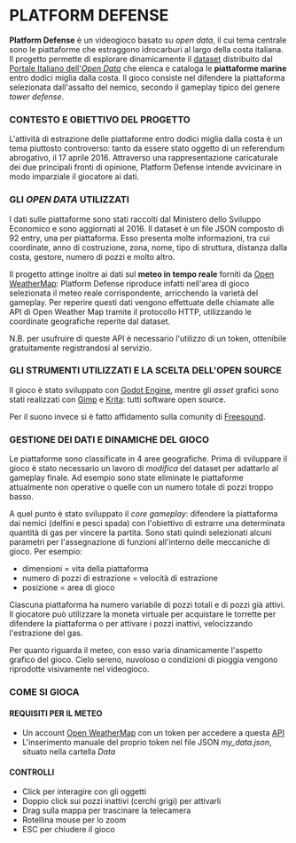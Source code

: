 # PLATFORM DEFENSE

**Platform Defense** è un videogioco basato su *open data*, il cui tema centrale sono le piattaforme che estraggono idrocarburi al largo della costa italiana. 
Il progetto permette di esplorare dinamicamente il [dataset](http://www.datiopen.it/it/opendata/Elenco_piattaforme_marine_entro_12_miglia_dalla_costa) distribuito dal [Portale Italiano dell'*Open Data*](https://www.datiopen.it) che elenca e cataloga le **piattaforme marine** entro dodici miglia dalla costa. 
Il gioco consiste nel difendere la piattaforma selezionata dall'assalto del nemico, secondo il gameplay tipico del genere *tower defense*.

### CONTESTO E OBIETTIVO DEL PROGETTO
L'attività di estrazione delle piattaforme entro dodici miglia dalla costa è un tema piuttosto controverso: tanto da essere stato oggetto di un referendum abrogativo, il 17 aprile 2016. Attraverso una rappresentazione caricaturale dei due principali fronti di opinione, Platform Defense intende avvicinare in modo imparziale il giocatore ai dati.

### GLI *OPEN DATA* UTILIZZATI
I dati sulle piattaforme sono stati raccolti dal Ministero dello Sviluppo Economico e sono aggiornati al 2016. 
Il dataset è un file JSON composto di 92 entry, una per piattaforma. Esso presenta molte informazioni, tra cui coordinate, anno di costruzione, zona, nome, tipo di struttura, distanza dalla costa, gestore, numero di pozzi e molto altro.

Il progetto attinge inoltre ai dati sul **meteo in tempo reale** forniti da [Open WeatherMap](https://openweathermap.org/current): Platform Defense riproduce infatti nell'area di gioco selezionata il meteo reale corrispondente, arricchendo la varietà del gameplay.
Per reperire questi dati vengono effettuate delle chiamate alle API di Open Weather Map tramite il protocollo HTTP, utilizzando le coordinate geografiche reperite dal dataset.

N.B. per usufruire di queste API è necessario l'utilizzo di un token, ottenibile gratuitamente registrandosi al servizio.

### GLI STRUMENTI UTILIZZATI E LA SCELTA DELL'OPEN SOURCE
Il gioco è stato sviluppato con [Godot Engine](https://godotengine.org/), mentre gli *asset* grafici sono stati realizzati con [Gimp](https://www.gimp.org/) e [Krita](https://krita.org/en/): tutti software open source.

Per il suono invece si è fatto affidamento sulla comunity di [Freesound](http://www.freesound.org).

### GESTIONE DEI DATI E DINAMICHE DEL GIOCO
Le piattaforme sono classificate in 4 aree geografiche. Prima di sviluppare il gioco è stato necessario un lavoro di *modifica* del dataset per adattarlo al gameplay finale. Ad esempio sono state eliminate le piattaforme attualmente non operative o quelle con un numero totale di pozzi troppo basso.

A quel punto è stato sviluppato il *core gameplay*: difendere la piattaforma dai nemici (delfini e pesci spada) con l'obiettivo di estrarre una determinata quantità di gas per vincere la partita. Sono stati quindi selezionati alcuni parametri per l'assegnazione di funzioni all'interno delle meccaniche di gioco. Per esempio:
- dimensioni = vita della piattaforma
- numero di pozzi di estrazione = velocità di estrazione
- posizione = area di gioco

Ciascuna piattaforma ha numero variabile di pozzi totali e di pozzi già attivi. Il giocatore può utilizzare la moneta virtuale per acquistare le torrette per difendere la piattaforma o per attivare i pozzi inattivi, velocizzando l'estrazione del gas.

Per quanto riguarda il meteo, con esso varia dinamicamente l'aspetto grafico del gioco. Cielo sereno, nuvoloso o condizioni di pioggia vengono riprodotte visivamente nel videogioco.

### COME SI GIOCA
#### REQUISITI PER IL METEO
- Un account [Open WeatherMap](https://openweathermap.org/) con un token per accedere a questa [API](https://openweathermap.org/current)
- L'inserimento manuale del proprio token nel file JSON *my_data.json*, situato nella cartella *Data*
#### CONTROLLI
- Click per interagire con gli oggetti
- Doppio click sui pozzi inattivi (cerchi grigi) per attivarli
- Drag sulla mappa per trascinare la telecamera
- Rotellina mouse per lo zoom
- ESC per chiudere il gioco
